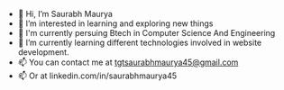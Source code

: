 - 👋 Hi, I’m Saurabh Maurya
- 👀 I’m interested in learning and exploring new things
- 👀 I'm currently persuing Btech in Computer Science And Engineering 
- 🌱 I’m currently learning different technologies involved in website development.
- 📫 You can contact me at tgtsaurabhmaurya45@gmail.com
- 📫 Or at linkedin.com/in/saurabhmaurya45

<!---
saurabhmaurya45/saurabhmaurya45 is a ✨ special ✨ repository because its `README.md` (this file) appears on your GitHub profile.
You can click the Preview link to take a look at your changes.
--->
